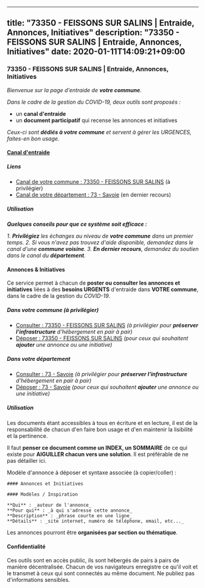 
---
title: "73350 - FEISSONS SUR SALINS | Entraide, Annonces, Initiatives"
description: "73350 - FEISSONS SUR SALINS | Entraide, Annonces, Initiatives"
date: 2020-01-11T14:09:21+09:00
---

### 73350 - FEISSONS SUR SALINS | Entraide, Annonces, Initiatives

_Bienvenue sur la page d'entraide de **votre commune**_.

_Dans le cadre de la gestion du COVID-19, deux outils sont proposés :_

- un **canal d'entraide**
- un **document participatif** qui recense les annonces et initiatives

_Ceux-ci sont **dédiés à votre commune** et servent à gérer les URGENCES, faites-en bon usage._

#### [Canal d'entraide](https://entraide.stopcoronavirus.tech/#/channel/73350_feissons-sur-salins)

##### Liens

- [Canal de votre commune : 73350 	- FEISSONS SUR SALINS](https://entraide.stopcoronavirus.tech/#/channel/73350_feissons-sur-salins) (à privilégier)
- [Canal de votre département : 73 	- Savoie](https://entraide.stopcoronavirus.tech/#/channel/73_savoie) (en dernier recours)

##### Utilisation

_**Quelques conseils pour que ce système soit efficace :**_

_1. **Privilégiez** les échanges au niveau de **votre commune** dans un premier temps._
_2. Si vous n'avez pas trouvez d'aide disponible, demandez dans le canal d'une **commune voisine**._
_3. **En dernier recours**, demandez du soutien dans le canal du **département**._

#### Annonces & Initiatives


Ce service permet à chacun de **poster ou consulter les annonces et initiatives** liées à des **besoins
URGENTS** d'entraide dans **VOTRE commune**, dans le cadre de la gestion du _COVID-19_.

##### Dans votre commune (à privilégier)

- [Consulter : 73350 	- FEISSONS SUR SALINS](https://docs.stopcoronavirus.tech/r/markdown/73350_feissons-sur-salins/4XTTM4jqeb1nCy41FhxGLS4184wjAMTR6jSJ9BV17QNDsfjPW) _(à privilégier pour **préserver l'infrastructure** d'hébergement en pair à pair)_
- [Déposer : 73350 	- FEISSONS SUR SALINS](https://docs.stopcoronavirus.tech/w/markdown/73350_feissons-sur-salins/4XTTM4jqeb1nCy41FhxGLS4184wjAMTR6jSJ9BV17QNDsfjPW-K3TgUQTyEhrsNKbdyfHrCPHzWy1YRq5chPNSwa6qHbNawgJspe64inWUUHBxCm7EDcjR66gMvLpHHzT9oWSwk9k3UZciUXhcn8hpbd1QJjvckPcikYAtgMpMcww16w7KXHZw5KDJ) _(pour ceux qui souhaitent **ajouter** une annonce ou une initiative)_

##### Dans votre département

- [Consulter : 73 	- Savoie](https://docs.stopcoronavirus.tech/r/markdown/73_savoie/4XTTM7mk6MofJ1mjH5Dcs53yRSgs6qtxaWYjKD54ttqHGEMur) _(à privilégier pour **préserver l'infrastructure** d'hébergement en pair à pair)_
- [Déposer : 73 	- Savoie](https://docs.stopcoronavirus.tech/w/markdown/73_savoie/4XTTM7mk6MofJ1mjH5Dcs53yRSgs6qtxaWYjKD54ttqHGEMur-K3TgTorsK1WLw8S2EgnkoX8tJEgZgam6ANhvqrVqNfiz9fX8kbMKu5AF1rqzXyxMRZgoVPrb5EERe3PeBhqF1SBfP5G1PJnvsDUF2LQSxevobpkDM4djQDebTYoo6Yx53thenJpY) _(pour ceux qui souhaitent **ajouter** une annonce ou une initiative)_


##### Utilisation

Les documents étant accessibles à tous en écriture et en lecture, il est de la
responsabilité de chacun d'en faire bon usage et d'en maintenir la lisibilité
et la pertinence.

Il faut **penser ce document comme un INDEX, un SOMMAIRE** de ce qui existe
pour **AIGUILLER chacun vers une solution**. Il est préférable de ne pas détailler ici.

Modèle d'annonce à déposer et syntaxe associée (à copier/coller) :

    #### Annonces et Initiatives

    #### Modèles / Inspiration

    **Qui** : _auteur de l'annonce_
    **Pour qui** : _à qui s'adresse cette annonce_
    **Description** : _phrase courte en une ligne_
    **Détails** : _site internet, numéro de téléphone, email, etc..._


Les annonces pourront être **organisées par section ou thématique**.

#### Confidentialité

Ces outils sont en accès public, ils sont hébergés de pairs à pairs de manière décentralisée.
Chacun de vos navigateurs enregistre ce qu'il voit et le transmet à ceux qui sont connectés au même document.
Ne publiez pas d'informations sensibles.
